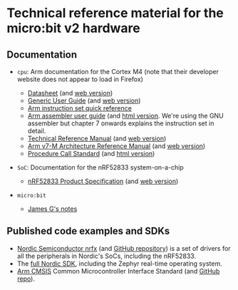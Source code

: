 # Technical reference material for the micro:bit v2 hardware

## Documentation

- `cpu`: Arm documentation for the Cortex M4 (note that their
  developer website does not appear to load in Firefox)
  - [Datasheet](./cpu/Arm-Cortex-M4-Processor-Datasheet.pdf)
    (and [web version](https://developer.arm.com/documentation/102832/0100/?lang=en))
  - [Generic User Guide](./cpu/cortex-m4-gug.pdf) (and [web version](https://developer.arm.com/documentation/dui0553/b/?lang=en))
  - [Arm instruction set quick reference](./cpu/QRC0001_UAL.pdf)
  - [Arm assembler user guide](./cpu/ARMCT_armasm_reference_guide_v6_01_DUI0802B_en.pdf)
    (and [html
    version](https://developer.arm.com/documentation/dui0801/l/?lang=en).
    We're using the GNU assembler but chapter 7 onwards explains the
    instruction set in detail.
  - [Technical Reference Manual](./cpu/cortex-m4-trm.pdf)
    (and [web version](https://developer.arm.com/documentation/100166/0001/?lang=en))
  - [Arm v7-M Architecture Reference
    Manual](./cpu/armv7m-arch-ref.pdf) (and [web version](https://developer.arm.com/documentation/ddi0403/ee/?lang=en))
  - [Procedure Call
    Standard](./cpu/aapcs32.pdf) (and [html version](https://github.com/ARM-software/abi-aa/blob/main/aapcs32/aapcs32.rst))

- `SoC`: Documentation for the nRF52833 system-on-a-chip
  - [nRF52833 Product Specification](./SoC/nRF52833_PS_v1.7/pdf) (and
    [web version](https://docs.nordicsemi.com/bundle/ps_nrf52833/page/keyfeatures_html5.html))

- `micro:bit`
  - [James G's notes](./microbit/microbit-v2-notes.org)
  
## Published code examples and SDKs

- [Nordic Semiconductor
  nrfx](https://docs.nordicsemi.com/bundle/ncs-latest/page/nrfx/index.html)
  (and [GitHub repository](https://github.com/NordicSemiconductor/nrfx))
  is a set of drivers for all the peripherals in Nordic's SoCs,
  including the nRF52833.
- The [full Nordic
  SDK](https://docs.nordicsemi.com/bundle/ncs-latest/page/nrf/index.html), including the Zephyr real-time operating
  system. 
- [Arm
  CMSIS](https://arm-software.github.io/CMSIS_6/latest/General/index.html)
  Common Microcontroller Interface Standard (and [GitHub repo](https://github.com/ARM-software/CMSIS_6)).
